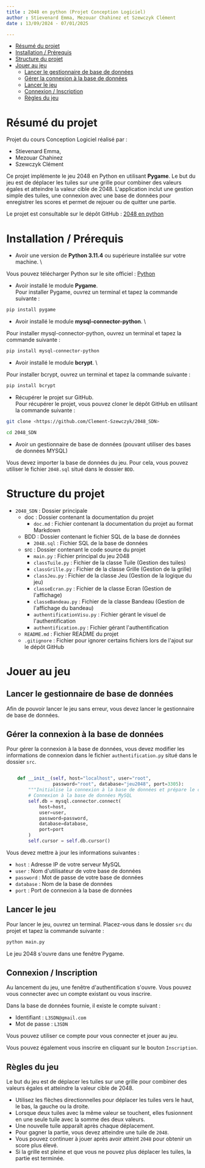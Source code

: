 ```yaml
---
title : 2048 en python (Projet Conception Logiciel)
author : Stievenard Emma, Mezouar Chahinez et Szewczyk Clément
date : 13/09/2024 - 07/01/2025

---
```



<!-- TOC -->

- [Résumé du projet](#résumé-du-projet)
- [Installation  / Prérequis](#installation---prérequis)
- [Structure du projet](#structure-du-projet)
- [Jouer au jeu](#jouer-au-jeu)
  - [Lancer le gestionnaire de base de données](#lancer-le-gestionnaire-de-base-de-données)
  - [Gérer la connexion à la base de données](#gérer-la-connexion-à-la-base-de-données)
  - [Lancer le jeu](#lancer-le-jeu)
  - [Connexion / Inscription](#connexion--inscription)
  - [Règles du jeu](#règles-du-jeu)

# Résumé du projet

Projet du cours Conception Logiciel réalisé par : 

- Stievenard Emma, 
- Mezouar Chahinez 
- Szewczyk Clément

Ce projet implémente le jeu 2048 en Python en utilisant **Pygame**. Le but du jeu est de déplacer les tuiles sur une grille pour combiner des valeurs égales et atteindre la valeur cible de 2048. L'application inclut une gestion simple des tuiles, une connexion avec une base de données pour enregistrer les scores et permet de rejouer ou de quitter une partie. 

Le projet est consultable sur le dépôt GitHub : [2048 en python](https://github.com/Clement-Szewczyk/2048_SDN)


# Installation  / Prérequis

- Avoir une version de **Python 3.11.4** ou supérieure installée sur votre machine. \ 

Vous pouvez télécharger Python sur le site officiel : [Python](https://www.python.org/downloads/)

- Avoir installé le module **Pygame**. \
Pour installer Pygame, ouvrez un terminal et tapez la commande suivante : 

```bash
pip install pygame
```

- Avoir installé le module **mysql-connector-python**. \

Pour installer mysql-connector-python, ouvrez un terminal et tapez la commande suivante : 

```bash
pip install mysql-connector-python
```

- Avoir installé le module **bcrypt**. \

Pour installer bcrypt, ouvrez un terminal et tapez la commande suivante : 

```bash
pip install bcrypt
```


- Récupérer le projet sur GitHub. \
Pour récupérer le projet, vous pouvez cloner le dépôt GitHub en utilisant la commande suivante : 

```bash
git clone <https://github.com/Clement-Szewczyk/2048_SDN>

cd 2048_SDN
```

- Avoir un gestionnaire de base de données (pouvant utiliser des bases de données MYSQL)

Vous devez importer la base de données du jeu. Pour cela, vous pouvez utiliser le fichier `2048.sql` situé dans le dossier `BDD`. 


# Structure du projet 

- `2048_SDN` : Dossier principale
  - doc : Dossier contenant la documentation du projet
    - `doc.md` : Fichier contenant la documentation du projet au format Markdown
  - BDD : Dossier contenant le fichier SQL de la base de données
    - `2048.sql` : Fichier SQL de la base de données
  - src : Dossier contenant le code source du projet
    - `main.py` : Fichier principal du jeu 2048 
    - `classTuile.py` : Fichier de la classe Tuile (Gestion des tuiles)
    - `classGrille.py` : Fichier de la classe Grille (Gestion de la grille)
    - `classJeu.py` : Fichier de la classe Jeu (Gestion de la logique du jeu)
    - `classeEcran.py` : Fichier de la classe Ecran (Gestion de l'affichage)
    - `classeBandeau.py` : Fichier de la classe Bandeau (Gestion de l'affichage du bandeau)
    - `authentificationVisu.py` : Fichier gérant le visuel de l'authentification
    - `authentification.py` : Fichier gérant l'authentification
  - `README.md` : Fichier README du projet
  - `.gitignore` : Fichier pour ignorer certains fichiers lors de l'ajout sur le dépôt GitHub
  

# Jouer au jeu

## Lancer le gestionnaire de base de données

Afin de pouvoir lancer le jeu sans erreur, vous devez lancer le gestionnaire de base de données. 

## Gérer la connexion à la base de données

Pour gérer la connexion à la base de données, vous devez modifier les informations de connexion dans le fichier `authentification.py` situé dans le dossier `src`. 

```python

    def __init__(self, host="localhost", user="root", 
                 password="root", database="jeu2048", port=3305):
        """Initialise la connexion à la base de données et prépare le curseur."""
        # Connexion à la base de données MySQL
        self.db = mysql.connector.connect(
            host=host,
            user=user,
            password=password,
            database=database,
            port=port
        )
        self.cursor = self.db.cursor()
```

Vous devez mettre à jour les informations suivantes :
- `host` : Adresse IP de votre serveur MySQL
- `user` : Nom d'utilisateur de votre base de données
- `password` : Mot de passe de votre base de données
- `database` : Nom de la base de données
- `port` : Port de connexion à la base de données

## Lancer le jeu

Pour lancer le jeu, ouvrez un terminal. Placez-vous dans le dossier `src` du projet et tapez la commande suivante : 

```bash
python main.py
```

Le jeu 2048 s'ouvre dans une fenêtre Pygame. 

## Connexion / Inscription

Au lancement du jeu, une fenêtre d'authentification s'ouvre. Vous pouvez vous connecter avec un compte existant ou vous inscrire.

Dans la base de données fournie, il existe le compte suivant :
- Identifiant : `L3SDN@gmail.com`
- Mot de passe : `L3SDN`
  
Vous pouvez utiliser ce compte pour vous connecter et jouer au jeu.

Vous pouvez également vous inscrire en cliquant sur le bouton `Inscription`.

## Règles du jeu

Le but du jeu est de déplacer les tuiles sur une grille pour combiner des valeurs égales et atteindre la valeur cible de 2048.

- Utilisez les flèches directionnelles pour déplacer les tuiles vers le haut, le bas, la gauche ou la droite.
- Lorsque deux tuiles avec la même valeur se touchent, elles fusionnent en une seule tuile avec la somme des deux valeurs.
- Une nouvelle tuile apparaît après chaque déplacement.
- Pour gagner la partie, vous devez atteindre une tuile de `2048`.
- Vous pouvez continuer à jouer après avoir atteint `2048` pour obtenir un score plus élevé.
- Si la grille est pleine et que vous ne pouvez plus déplacer les tuiles, la partie est terminée.



